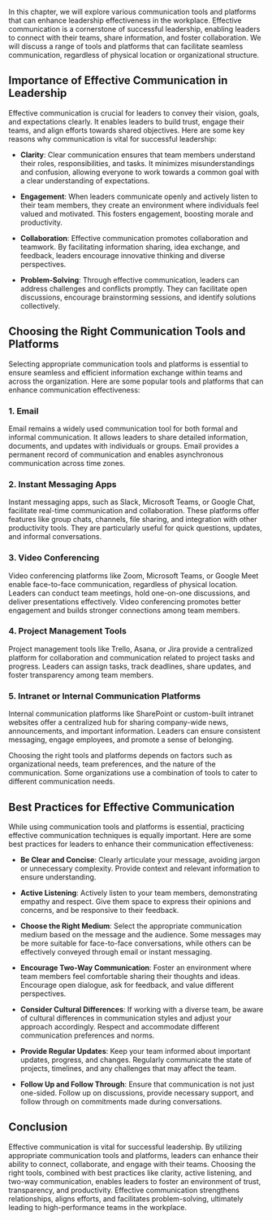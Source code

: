 
In this chapter, we will explore various communication tools and platforms that can enhance leadership effectiveness in the workplace. Effective communication is a cornerstone of successful leadership, enabling leaders to connect with their teams, share information, and foster collaboration. We will discuss a range of tools and platforms that can facilitate seamless communication, regardless of physical location or organizational structure.

## Importance of Effective Communication in Leadership

Effective communication is crucial for leaders to convey their vision, goals, and expectations clearly. It enables leaders to build trust, engage their teams, and align efforts towards shared objectives. Here are some key reasons why communication is vital for successful leadership:

- **Clarity**: Clear communication ensures that team members understand their roles, responsibilities, and tasks. It minimizes misunderstandings and confusion, allowing everyone to work towards a common goal with a clear understanding of expectations.
    
- **Engagement**: When leaders communicate openly and actively listen to their team members, they create an environment where individuals feel valued and motivated. This fosters engagement, boosting morale and productivity.
    
- **Collaboration**: Effective communication promotes collaboration and teamwork. By facilitating information sharing, idea exchange, and feedback, leaders encourage innovative thinking and diverse perspectives.
    
- **Problem-Solving**: Through effective communication, leaders can address challenges and conflicts promptly. They can facilitate open discussions, encourage brainstorming sessions, and identify solutions collectively.
    

## Choosing the Right Communication Tools and Platforms

Selecting appropriate communication tools and platforms is essential to ensure seamless and efficient information exchange within teams and across the organization. Here are some popular tools and platforms that can enhance communication effectiveness:

### 1\. Email

Email remains a widely used communication tool for both formal and informal communication. It allows leaders to share detailed information, documents, and updates with individuals or groups. Email provides a permanent record of communication and enables asynchronous communication across time zones.

### 2\. Instant Messaging Apps

Instant messaging apps, such as Slack, Microsoft Teams, or Google Chat, facilitate real-time communication and collaboration. These platforms offer features like group chats, channels, file sharing, and integration with other productivity tools. They are particularly useful for quick questions, updates, and informal conversations.

### 3\. Video Conferencing

Video conferencing platforms like Zoom, Microsoft Teams, or Google Meet enable face-to-face communication, regardless of physical location. Leaders can conduct team meetings, hold one-on-one discussions, and deliver presentations effectively. Video conferencing promotes better engagement and builds stronger connections among team members.

### 4\. Project Management Tools

Project management tools like Trello, Asana, or Jira provide a centralized platform for collaboration and communication related to project tasks and progress. Leaders can assign tasks, track deadlines, share updates, and foster transparency among team members.

### 5\. Intranet or Internal Communication Platforms

Internal communication platforms like SharePoint or custom-built intranet websites offer a centralized hub for sharing company-wide news, announcements, and important information. Leaders can ensure consistent messaging, engage employees, and promote a sense of belonging.

Choosing the right tools and platforms depends on factors such as organizational needs, team preferences, and the nature of the communication. Some organizations use a combination of tools to cater to different communication needs.

## Best Practices for Effective Communication

While using communication tools and platforms is essential, practicing effective communication techniques is equally important. Here are some best practices for leaders to enhance their communication effectiveness:

- **Be Clear and Concise**: Clearly articulate your message, avoiding jargon or unnecessary complexity. Provide context and relevant information to ensure understanding.
    
- **Active Listening**: Actively listen to your team members, demonstrating empathy and respect. Give them space to express their opinions and concerns, and be responsive to their feedback.
    
- **Choose the Right Medium**: Select the appropriate communication medium based on the message and the audience. Some messages may be more suitable for face-to-face conversations, while others can be effectively conveyed through email or instant messaging.
    
- **Encourage Two-Way Communication**: Foster an environment where team members feel comfortable sharing their thoughts and ideas. Encourage open dialogue, ask for feedback, and value different perspectives.
    
- **Consider Cultural Differences**: If working with a diverse team, be aware of cultural differences in communication styles and adjust your approach accordingly. Respect and accommodate different communication preferences and norms.
    
- **Provide Regular Updates**: Keep your team informed about important updates, progress, and changes. Regularly communicate the state of projects, timelines, and any challenges that may affect the team.
    
- **Follow Up and Follow Through**: Ensure that communication is not just one-sided. Follow up on discussions, provide necessary support, and follow through on commitments made during conversations.
    

## Conclusion

Effective communication is vital for successful leadership. By utilizing appropriate communication tools and platforms, leaders can enhance their ability to connect, collaborate, and engage with their teams. Choosing the right tools, combined with best practices like clarity, active listening, and two-way communication, enables leaders to foster an environment of trust, transparency, and productivity. Effective communication strengthens relationships, aligns efforts, and facilitates problem-solving, ultimately leading to high-performance teams in the workplace.
